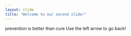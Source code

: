 ```yaml
---
layout: slide
title: "Welcome to our second slide!"
---
```

prevention is better than cure
Use the left arrow to go back!
